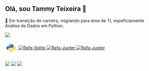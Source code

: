 ## Olá, sou Tammy Teixeira 👋

🌱 Em transição de carreira, migrando para área de TI, espeficiamente Análise de Dados em Python.

<div>
  <a href="https://github.com/TmTeixeira">
  <img height="180em" src="https://github-readme-stats.vercel.app/api?username=tmteixeira&show_icons=true&theme=synthwave"/>
</div>

<div style="display: inline_block"><br>
  <img align="center" alt="Rafa-Python" height="30" width="40" src="https://raw.githubusercontent.com/devicons/devicon/master/icons/python/python-original.svg">
  <img align="center" alt="Rafa-Sqlite" height="30" width="40" src="https://cdn.jsdelivr.net/gh/devicons/devicon@latest/icons/sqlite/sqlite-original.svg" />    
  <img align="center" alt="Rafa-Jupter" height="30" width="40" src="https://cdn.jsdelivr.net/gh/devicons/devicon@latest/icons/jupyter/jupyter-original-wordmark.svg" />
  <img align="center" alt="Rafa-Jupter" height="30" width="40" src="https://cdn.jsdelivr.net/gh/devicons/devicon@latest/icons/numpy/numpy-original-wordmark.svg" />
</div>
  
  ##
 
<div> 
  <a href = "mailto:tammydbtx@gmail.com"><img src="https://img.shields.io/badge/-Gmail-%23333?style=for-the-badge&logo=gmail&logoColor=white" target="_blank"></a>
  <a href="https://discord.gg/2PeFDvdz" target="_blank"><img src="https://img.shields.io/badge/Discord-951220331236954114?style=for-the-badge&logo=discord&logoColor=w" target="_blank"></a> 
  <a href="https://www.linkedin.com/in/analistatammyteixeira/" target="_blank"><img src="https://img.shields.io/badge/-LinkedIn-%230077B5?style=for-the-badge&logo=linkedin&logoColor=white" target="_blank"></a> 
</div>

